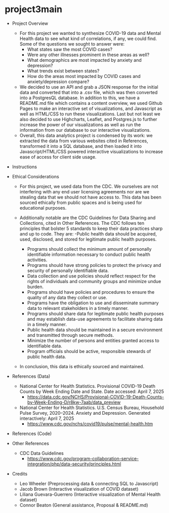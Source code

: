 # project3main

- Project Overview
    - For this project we wanted to synthesize COVID-19 data and Mental Health data to see what kind of correlations, if any, we could find. Some of the questions we sought to answer were:
        - What states saw the most COVID cases?
        - Were any other illnesses prominent in these areas as well?
        - What demographics are most impacted by anxiety and depression?
        - What trends exist between states?
        - How do the areas most impacted by COVID cases and anxiety/depression compare?
    - We decided to use an API and grab a JSON response for the initial data and converted that into a .csv file, which was then converted into a PostgresQL database. In addition to this, we have a README.md file which contains a content overview, we used Github Pages to make an interactive set of visualizations,  and Javascript as well as HTML/CSS to run these visualizations. Last but not least we also decided to use Highcharts, Leaflet, and Postgres.js to further increase the power of our visualizations as well as run the information from our database to our interactive visualizations.
    - Overall, this data analytics project is condensed by its work: we extracted the data from various websites cited in References, transformed it into a SQL database, and then loaded it into Javascript/HTML/CSS powered interactive visualizations to increase ease of access for client side usage.

- Instructions

- Ethical Considerations
    - For this project, we used data from the CDC. We ourselves are not interfering with any end user licensing agreements nor are we stealing data that we should not have access to. This data has been sourced ethically from public spaces and is being used for educational purposes. 
    - Additionally notable are the CDC Guidelines for Data Sharing and Collections, cited in Other References. The CDC follows ten principles that bolster 5 standards to keep their data practices sharp and up to code. They are:
        -Public health data should be acquired, used, disclosed, and stored for legitimate public health purposes.
        - Programs should collect the minimum amount of personally identifiable information necessary to conduct public health activities.
        - Programs should have strong policies to protect the privacy and security of personally identifiable data.
        - Data collection and use policies should reflect respect for the rights of individuals and community groups and minimize undue burden.
        - Programs should have policies and procedures to ensure the quality of any data they collect or use.
        - Programs have the obligation to use and disseminate summary data to relevant stakeholders in a timely manner.
        - Programs should share data for legitimate public health purposes and may establish data-use agreements to facilitate sharing data in a timely manner.
        - Public health data should be maintained in a secure environment and transmitted through secure methods.
        - Minimize the number of persons and entities granted access to identifiable data.
        - Program officials should be active, responsible stewards of public health data.

    - In conclusion, this data is ethically sourced and maintained.

- References (Data)
    - National Center for Health Statistics. Provisional COVID-19 Death Counts by Week Ending Date and State. Date accessed: April 7, 2025
        - https://data.cdc.gov/NCHS/Provisional-COVID-19-Death-Counts-by-Week-Ending-D/r8kw-7aab/data_preview
    - National Center for Health Statistics. U.S. Census Bureau, Household Pulse Survey, 2020–2024. Anxiety and Depression. Generated interactively: April 7, 2025
        - https://www.cdc.gov/nchs/covid19/pulse/mental-health.htm

- References (Code)

- Other References
    - CDC Data Guidelines
        - https://www.cdc.gov/program-collaboration-service-integration/php/data-security/principles.html


- Credits
    - Leo Wheeler (Preprocessing data & connecting SQL to Javascript)
    - Jacob Brown (Interactive visualization of COVID dataset)
    - Liliana Guevara-Guerrero  (Interactive visualization of Mental Health dataset)
    - Connor Beaton (General assistance, Proposal & README.md)


